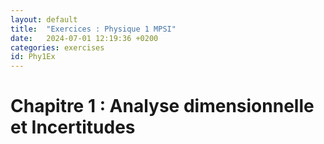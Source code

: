 ```yaml
---
layout: default
title:  "Exercices : Physique 1 MPSI"
date:   2024-07-01 12:19:36 +0200
categories: exercises
id: Phy1Ex
---
```


# Chapitre 1 : Analyse dimensionnelle et Incertitudes


